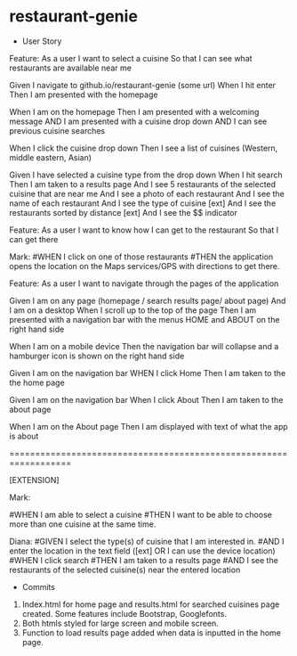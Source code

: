 # restaurant-genie

* User Story

Feature:
As a user
I want to select a cuisine
So that I can see what restaurants are available near me

Given I navigate to github.io/restaurant-genie (some url)
When I hit enter
Then I am presented with the homepage

When I am on the homepage
Then I am presented with a welcoming message
AND I am presented with a cuisine drop down
AND I can see previous cuisine searches

When I click the cuisine drop down
Then I see a list of cuisines (Western, middle eastern, Asian)

Given I have selected a cuisine type from the drop down
When I hit search
Then I am taken to a results page
And I see 5 restaurants of the selected cuisine that are near me 
And I see a photo of each restaurant
And I see the name of each restaurant
And I see the type of cuisine 
[ext] And I see the restaurants sorted by distance
[ext] And I see the $$ indicator


Feature:
As a user
I want to know how I can get to the restaurant
So that I can get there

Mark: 
#WHEN I click on one of those restaurants
#THEN the application opens the location on the Maps services/GPS with directions to get there.

Feature:
As a user
I want to navigate through the pages of the application

Given I am on any page (homepage / search results page/ about page)
And I am on a desktop
When I scroll up to the top of the page
Then I am presented with a navigation bar with the menus HOME and ABOUT on the right hand side

When I am on a mobile device
Then the navigation bar will collapse and a hamburger icon is shown on the right hand side

Given I am on the navigation bar
WHEN I click Home
Then I am taken to the the home page

Given I am on the navigation bar
When I click About
Then I am taken to the about page

When I am on the About page
Then I am displayed with text of what the app is about

==================================================================

[EXTENSION]

Mark:

#WHEN I am able to select a cuisine
#THEN I want to be able to choose more than one cuisine at the same time.

Diana:
#GIVEN I select the type(s) of cuisine that I am interested in.
#AND I enter the location in the text field  ([ext] OR I can use the device location)
#WHEN I click search 
#THEN I am taken to a results page
#AND I see the restaurants of the selected cuisine(s) near the entered location

                                                                    
* Commits

1. Index.html for home page and results.html for searched cuisines page created. Some features include Bootstrap, Googlefonts.
2. Both htmls styled for large screen and mobile screen.
3. Function to load results page added when data is inputted in the home page.
